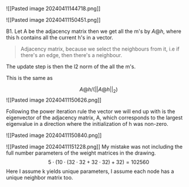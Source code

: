 

![[Pasted image 20240411144718.png]]

![[Pasted image 20240411150451.png]]

B1. Let A be the adjacency matrix then we get all the m's by $A @ h$, where this h contains all the current h's in a vector.
> Adjacency matrix, because we select the neighbours from it, i.e if there's an edge, then there's a neighbour.

The update step is then the l2 norm of the all the m's.

This is the same as 

$$ A @ h / (||A @ h||_2)$$
![[Pasted image 20240411150626.png]]

Following the power iteration rule the vector we will end up with is the eigenvector of the adjacency matrix, A, which corresponds to the largest eigenvalue in a direction where the initialization of h was non-zero.

![[Pasted image 20240411150840.png]]

![[Pasted image 20240411151228.png]]
My mistake was not including the full number parameters of the weight matrices in the drawing.
$$5 \cdot (10 \cdot (32 \cdot 32 + 32 \cdot 32) + 32) = 102560$$
Here I assume k yields unique parameters, I assume each node has a unique neighbor matrix too.
